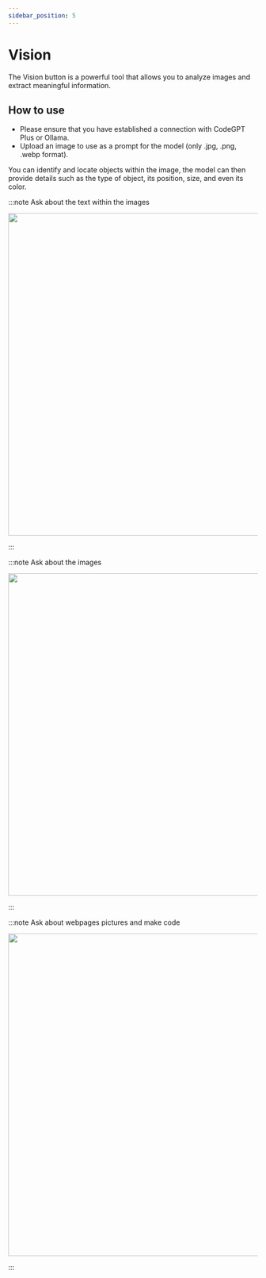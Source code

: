 ```yaml
---
sidebar_position: 5
---
```



# Vision

The Vision button is a powerful tool that allows you to analyze images and extract meaningful information. 

## How to use

- Please ensure that you have established a connection with CodeGPT Plus or Ollama.
- Upload an image to use as a prompt for the model (only .jpg, .png, .webp format).

You can identify and locate objects within the image, the model can then provide details such as the type of object, its position, size, and even its color.

:::note Ask about the text within the images
<p align="center">
  <img width="800" height="650" src="https://github.com/davila7/code-gpt-docs/assets/37567214/4e25714b-14cc-46b8-ae4c-d7d44dfb2bf2" />
</p>
:::


:::note Ask about the images
<p align="center">
  <img width="800" height="650" src="https://github.com/davila7/code-gpt-docs/assets/37567214/47564917-8330-475c-8762-8820d13e9dfe" />
</p>
:::

:::note Ask about webpages pictures and make code
<p align="center">
  <img width="800" height="650" src="https://github.com/davila7/code-gpt-docs/assets/37567214/147d3cbc-5fda-4262-a9f1-e437f43129f8" />
</p>
:::


